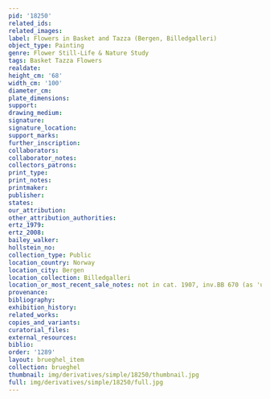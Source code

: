 ```yaml
---
pid: '18250'
related_ids: 
related_images: 
label: Flowers in Basket and Tazza (Bergen, Billedgalleri)
object_type: Painting
genre: Flower Still-Life & Nature Study
tags: Basket Tazza Flowers
realdate: 
height_cm: '68'
width_cm: '100'
diameter_cm: 
plate_dimensions: 
support: 
drawing_medium: 
signature: 
signature_location: 
support_marks: 
further_inscription: 
collaborators: 
collaborator_notes: 
collectors_patrons: 
print_type: 
print_notes: 
printmaker: 
publisher: 
states: 
our_attribution: 
other_attribution_authorities: 
ertz_1979: 
ertz_2008: 
bailey_walker: 
hollstein_no: 
collection_type: Public
location_country: Norway
location_city: Bergen
location_collection: Billedgalleri
location_or_most_recent_sale_notes: not in cat. 1907, inv.BB 670 (as 'unknown')
provenance: 
bibliography: 
exhibition_history: 
related_works: 
copies_and_variants: 
curatorial_files: 
external_resources: 
biblio: 
order: '1289'
layout: brueghel_item
collection: brueghel
thumbnail: img/derivatives/simple/18250/thumbnail.jpg
full: img/derivatives/simple/18250/full.jpg
---
```

